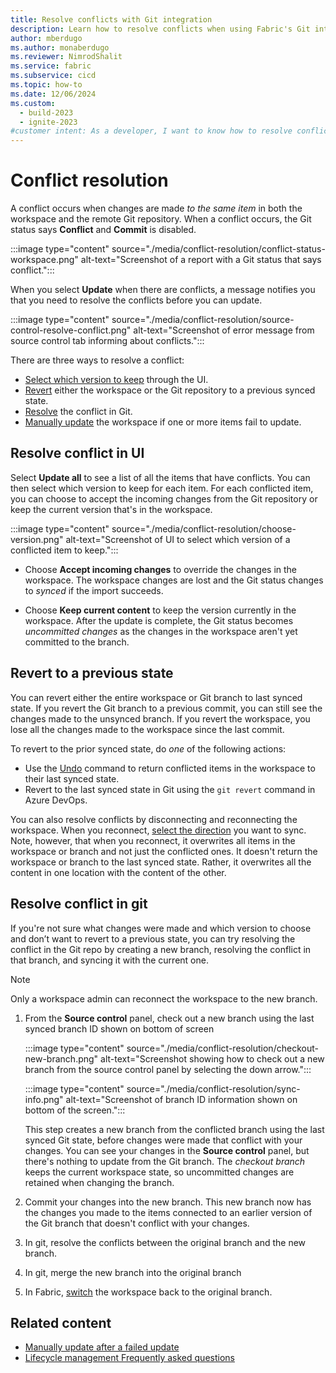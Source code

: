 ```yaml
---
title: Resolve conflicts with Git integration
description: Learn how to resolve conflicts when using Fabric's Git integration tools, including selecting versions, reverting states, and resolving conflicts in Git.
author: mberdugo
ms.author: monaberdugo
ms.reviewer: NimrodShalit
ms.service: fabric
ms.subservice: cicd
ms.topic: how-to
ms.date: 12/06/2024
ms.custom:
  - build-2023
  - ignite-2023
#customer intent: As a developer, I want to know how to resolve conflicts when using Fabric's Git integration tools.
---
```


# Conflict resolution

A conflict occurs when changes are made *to the same item* in both the workspace and the remote Git repository. When a conflict occurs, the Git status says **Conflict** and **Commit** is disabled.

:::image type="content" source="./media/conflict-resolution/conflict-status-workspace.png" alt-text="Screenshot of a report with a Git status that says conflict.":::

When you select **Update** when there are conflicts, a message notifies you that you need to resolve the conflicts before you can update.

:::image type="content" source="./media/conflict-resolution/source-control-resolve-conflict.png" alt-text="Screenshot of error message from source control tab informing about conflicts.":::

There are three ways to resolve a conflict:

- [Select which version to keep](#resolve-conflict-in-ui) through the UI.
- [Revert](#revert-to-a-previous-state) either the workspace or the Git repository to a previous synced state.
- [Resolve](#resolve-conflict-in-git) the conflict in Git.
- [Manually update](./partial-update.md) the workspace if one or more items fail to update.

## Resolve conflict in UI

Select **Update all** to see a list of all the items that have conflicts. You can then select which version to keep for each item. For each conflicted item, you can choose to accept the incoming changes from the Git repository or keep the current version that's in the workspace.

:::image type="content" source="./media/conflict-resolution/choose-version.png" alt-text="Screenshot of UI to select which version of a conflicted item to keep.":::

- Choose **Accept incoming changes** to override the changes in the workspace. The workspace changes are lost and the Git status changes to *synced* if the import succeeds.

- Choose **Keep current content** to keep the version currently in the workspace. After the update is complete, the Git status becomes *uncommitted changes* as the changes in the workspace aren't yet committed to the branch.

## Revert to a previous state

You can revert either the entire workspace or Git branch to last synced state. If you revert the Git branch to a previous commit, you can still see the changes made to the unsynced branch. If you revert the workspace, you lose all the changes made to the workspace since the last commit.

To revert to the prior synced state, do *one* of the following actions:

- Use the [Undo](./git-get-started.md#commit-changes-to-git) command to return conflicted items in the workspace to their last synced state.
- Revert to the last synced state in Git using the `git revert` command in Azure DevOps.

 You can also resolve conflicts by disconnecting and reconnecting the workspace. When you reconnect, [select the direction](./git-integration-process.md#connect-and-sync) you want to sync. Note, however, that when you reconnect, it overwrites all items in the workspace or branch and not just the conflicted ones. It doesn't return the workspace or branch to the last synced state. Rather, it overwrites all the content in one location with the content of the other.

## Resolve conflict in git

If you're not sure what changes were made and which version to choose and don’t want to revert to a previous state, you can try resolving the conflict in the Git repo by creating a new branch, resolving the conflict in that branch, and syncing it with the current one.

>[!NOTE]
>Only a workspace admin can reconnect the workspace to the new branch.

1. From the **Source control** panel, check out a new branch using the last synced branch ID shown on bottom of screen

   :::image type="content" source="./media/conflict-resolution/checkout-new-branch.png" alt-text="Screenshot showing how to check out a new branch from the source control panel by selecting the down arrow.":::

   :::image type="content" source="./media/conflict-resolution/sync-info.png" alt-text="Screenshot of branch ID information shown on bottom of the screen.":::

   This step creates a new branch from the conflicted branch using the last synced Git state, before changes were made that conflict with your changes. You can see your changes in the **Source control** panel, but there's nothing to update from the Git branch. The *checkout branch* keeps the current workspace state, so uncommitted changes are retained when changing the branch.

1. Commit your changes into the new branch. This new branch now has the changes you made to the items connected to an earlier version of the Git branch that doesn't conflict with your changes.
1. In git, resolve the conflicts between the original branch and the new branch.
1. In git, merge the new branch into the original branch
1. In Fabric, [switch](./manage-branches.md#switch-branches) the workspace back to the original branch.

## Related content

- [Manually update after a failed update](./partial-update.md)
- [Lifecycle management Frequently asked questions](../faq.yml)
